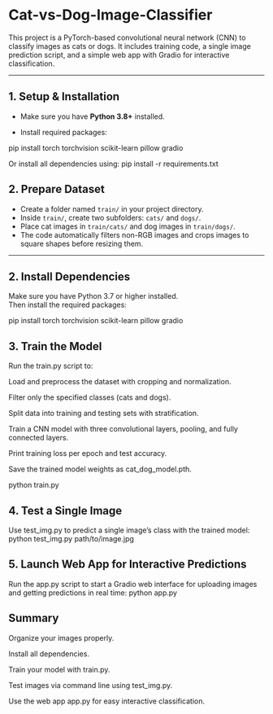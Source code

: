 # Cat-vs-Dog-Image-Classifier
This project is a PyTorch-based convolutional neural network (CNN) to classify images as cats or dogs. It includes training code, a single image prediction script, and a simple web app with Gradio for interactive classification.

---

## 1. Setup & Installation

- Make sure you have **Python 3.8+** installed.

- Install required packages:
  
pip install torch torchvision scikit-learn pillow gradio

Or install all dependencies using:
    pip install -r requirements.txt

## 2. Prepare Dataset

- Create a folder named `train/` in your project directory.
- Inside `train/`, create two subfolders: `cats/` and `dogs/`.
- Place cat images in `train/cats/` and dog images in `train/dogs/`.
- The code automatically filters non-RGB images and crops images to square shapes before resizing them.

---

## 2. Install Dependencies

Make sure you have Python 3.7 or higher installed.  
Then install the required packages:

pip install torch torchvision scikit-learn pillow gradio


## 3. Train the Model
Run the train.py script to:

Load and preprocess the dataset with cropping and normalization.

Filter only the specified classes (cats and dogs).

Split data into training and testing sets with stratification.

Train a CNN model with three convolutional layers, pooling, and fully connected layers.

Print training loss per epoch and test accuracy.

Save the trained model weights as cat_dog_model.pth.

  python train.py
    
## 4. Test a Single Image
Use test_img.py to predict a single image’s class with the trained model:
    python test_img.py path/to/image.jpg

## 5. Launch Web App for Interactive Predictions
Run the app.py script to start a Gradio web interface for uploading images and getting predictions in real time:
    python app.py


## Summary
Organize your images properly.

Install all dependencies.

Train your model with train.py.

Test images via command line using test_img.py.

Use the web app app.py for easy interactive classification.


